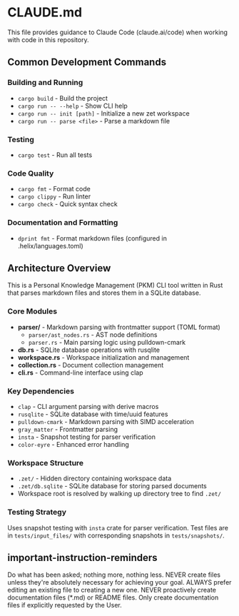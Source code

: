 # CLAUDE.md

This file provides guidance to Claude Code (claude.ai/code) when
working with code in this repository.

## Common Development Commands

### Building and Running

- `cargo build` - Build the project
- `cargo run -- --help` - Show CLI help
- `cargo run -- init [path]` - Initialize a new zet workspace
- `cargo run -- parse <file>` - Parse a markdown file

### Testing

- `cargo test` - Run all tests

### Code Quality

- `cargo fmt` - Format code
- `cargo clippy` - Run linter
- `cargo check` - Quick syntax check

### Documentation and Formatting

- `dprint fmt` - Format markdown files (configured in
  .helix/languages.toml)

## Architecture Overview

This is a Personal Knowledge Management (PKM) CLI tool written in Rust
that parses markdown files and stores them in a SQLite database.

### Core Modules

- **parser/** - Markdown parsing with frontmatter support (TOML
  format)
  - `parser/ast_nodes.rs` - AST node definitions
  - `parser.rs` - Main parsing logic using pulldown-cmark
- **db.rs** - SQLite database operations with rusqlite
- **workspace.rs** - Workspace initialization and management
- **collection.rs** - Document collection management
- **cli.rs** - Command-line interface using clap

### Key Dependencies

- `clap` - CLI argument parsing with derive macros
- `rusqlite` - SQLite database with time/uuid features
- `pulldown-cmark` - Markdown parsing with SIMD acceleration
- `gray_matter` - Frontmatter parsing
- `insta` - Snapshot testing for parser verification
- `color-eyre` - Enhanced error handling

### Workspace Structure

- `.zet/` - Hidden directory containing workspace data
- `.zet/db.sqlite` - SQLite database for storing parsed documents
- Workspace root is resolved by walking up directory tree to find
  `.zet/`

### Testing Strategy

Uses snapshot testing with `insta` crate for parser verification. Test
files are in `tests/input_files/` with corresponding snapshots in
`tests/snapshots/`.

## important-instruction-reminders

Do what has been asked; nothing more, nothing less. NEVER create files
unless they're absolutely necessary for achieving your goal. ALWAYS
prefer editing an existing file to creating a new one. NEVER
proactively create documentation files (*.md) or README files. Only
create documentation files if explicitly requested by the User.
